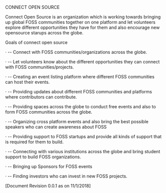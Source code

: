 CONNECT OPEN SOURCE<br>


Connect Open Source is an organization which is working towards bringing up global FOSS communities together on one platform and let volunteers explore different opportunities they have for them and also encourage new opensource starups across the globe.

Goals of connect open source

·     --    Connect with FOSS communities/organizations across the globe.

·     --   Let volunteers know about the different opportunities they can connect with FOSS communities/projects.

·     --    Creating an event listing platform where different FOSS communities can host their events.

·     --     Providing updates about different FOSS communities and platforms where contributors can contribute.

·     --     Providing spaces across the globe to conduct free events and also to form FOSS communities across the globe.

·     --     Organizing cross platform events and also bring the best possible speakers who can create awareness about FOSS

·     --   Providing support to FOSS startups and provide all kinds of support that is required for them to build.

·     --     Connecting with various institutions across the globe and bring student support to build FOSS organizations.

·     --    Bringing up Sponsors for FOSS events

·     --   Finding investors who can invest in new FOSS projects.


[Document Revision 0.0.1 as on 11/1/2018]
